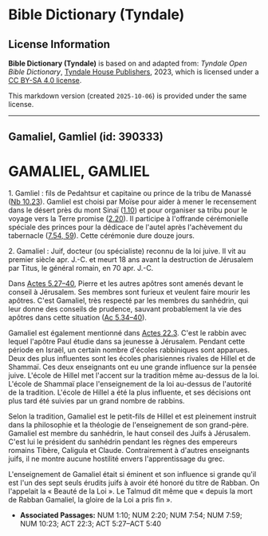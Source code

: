 # Bible Dictionary (Tyndale)

## License Information

**Bible Dictionary (Tyndale)** is based on and adapted from: _Tyndale Open Bible Dictionary_, [Tyndale House Publishers](https://tyndaleopenresources.com/), 2023, which is licensed under a [CC BY-SA 4.0 license](https://creativecommons.org/licenses/by-sa/4.0/legalcode.en).

This markdown version (created `2025-10-06`) is provided under the same license.



--------------------------------

## Gamaliel, Gamliel (id: 390333)

GAMALIEL, GAMLIEL
=================

1\. Gamliel : fils de Pedahtsur et capitaine ou prince de la tribu de Manassé ([Nb 10\.23](https://ref.ly/Num10:23)). Gamliel est choisi par Moïse pour aider à mener le recensement dans le désert près du mont Sinaï ([1\.10](https://ref.ly/Num1:10)) et pour organiser sa tribu pour le voyage vers la Terre promise ([2\.20](https://ref.ly/Num2:20)). Il participe à l'offrande cérémonielle spéciale des princes pour la dédicace de l'autel après l'achèvement du tabernacle ([7\.54, 59](https://ref.ly/Num7:54,Num7:59)). Cette cérémonie dure douze jours.

2\. Gamaliel : Juif, docteur (ou spécialiste) reconnu de la loi juive. Il vit au premier siècle apr. J.\-C. et meurt 18 ans avant la destruction de Jérusalem par Titus, le général romain, en 70 apr. J.\-C.

Dans [Actes 5\.27–40,](https://ref.ly/Acts5:27-Acts5:40) Pierre et les autres apôtres sont amenés devant le conseil à Jérusalem. Ses membres sont furieux et veulent faire mourir les apôtres. C'est Gamaliel, très respecté par les membres du sanhédrin, qui leur donne des conseils de prudence, sauvant probablement la vie des apôtres dans cette situation ([Ac 5\.34–40](https://ref.ly/Acts5:34-Acts5:40)).

Gamaliel est également mentionné dans [Actes 22\.3](https://ref.ly/Acts22:3). C'est le rabbin avec lequel l'apôtre Paul étudie dans sa jeunesse à Jérusalem. Pendant cette période en Israël, un certain nombre d'écoles rabbiniques sont apparues. Deux des plus influentes sont les écoles pharisiennes rivales de Hillel et de Shammaï. Ces deux enseignants ont eu une grande influence sur la pensée juive. L'école de Hillel met l'accent sur la tradition même au\-dessus de la loi. L'école de Shammaï place l'enseignement de la loi au\-dessus de l'autorité de la tradition. L'école de Hillel a été la plus influente, et ses décisions ont plus tard été suivies par un grand nombre de rabbins.

Selon la tradition, Gamaliel est le petit\-fils de Hillel et est pleinement instruit dans la philosophie et la théologie de l'enseignement de son grand\-père. Gamaliel est membre du sanhédrin, le haut conseil des Juifs à Jérusalem. C'est lui le président du sanhédrin pendant les règnes des empereurs romains Tibère, Caligula et Claude. Contrairement à d'autres enseignants juifs, il ne montre aucune hostilité envers l'apprentissage du grec.

L'enseignement de Gamaliel était si éminent et son influence si grande qu'il est l'un des sept seuls érudits juifs à avoir été honoré du titre de Rabban. On l'appelait la « Beauté de la Loi ». Le Talmud dit même que « depuis la mort de Rabban Gamaliel, la gloire de la Loi a pris fin ».

* **Associated Passages:** NUM 1:10; NUM 2:20; NUM 7:54; NUM 7:59; NUM 10:23; ACT 22:3; ACT 5:27–ACT 5:40

